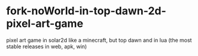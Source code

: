 # fork-noWorld-in-top-dawn-2d-pixel-art-game
pixel art game in solar2d like a minecraft, but top dawn and in lua (the most stable releases in web, apk, win)
